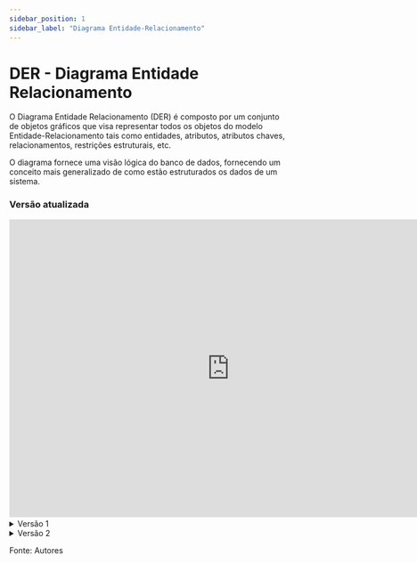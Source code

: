 ```yaml
---
sidebar_position: 1
sidebar_label: "Diagrama Entidade-Relacionamento"
---
```


# DER - Diagrama Entidade Relacionamento

O Diagrama Entidade Relacionamento (DER) é composto por um conjunto de objetos gráficos que visa representar todos os objetos do modelo Entidade-Relacionamento tais como entidades, atributos, atributos chaves, relacionamentos, restrições estruturais, etc.

O diagrama fornece uma visão lógica do banco de dados, fornecendo um conceito mais generalizado de como estão estruturados os dados de um sistema.

### Versão atualizada

<iframe width="790" height="535" src="https://miro.com/app/live-embed/uXjVKxidW7g=/?moveToViewport=16671,-1100,3729,2030&embedId=260344081674" frameborder="0" scrolling="no" allow="fullscreen; clipboard-read; clipboard-write" allowfullscreen></iframe>
<details>
  <summary>Versão 1</summary>
  
  ![Diagrama Entidade Relacional](../../static/img/TLOU-DER.drawio.png)
Figura 1: DER 1.0 TLOU

</details>

<details>
  <summary>Versão 2</summary>

  ![Diagrama Entidade Relacional](../../static/img/TLOU-DER2.drawio.png)
Figura 2: DER 2.0 TLOU

</details>


Fonte: Autores
